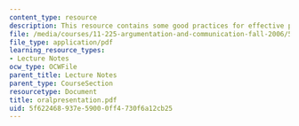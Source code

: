 ```yaml
---
content_type: resource
description: This resource contains some good practices for effective presentation.
file: /media/courses/11-225-argumentation-and-communication-fall-2006/5f622468937e59000ff4730f6a12cb25_oralpresentation.pdf
file_type: application/pdf
learning_resource_types:
- Lecture Notes
ocw_type: OCWFile
parent_title: Lecture Notes
parent_type: CourseSection
resourcetype: Document
title: oralpresentation.pdf
uid: 5f622468-937e-5900-0ff4-730f6a12cb25
---
```

